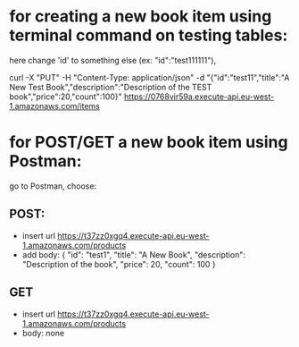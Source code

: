 # for creating a new book item using terminal command on testing tables:

here change 'id' to something else (ex: \"id\":\"test111111\"),

curl -X "PUT" -H "Content-Type: application/json" -d "{\"id\":\"test11\",\"title\":\"A New Test Book\",\"description\":\"Description of the TEST book\",\"price\":20,\"count\":100}" https://0768vir59a.execute-api.eu-west-1.amazonaws.com/items

# for POST/GET a new book item using Postman:

go to Postman, choose:

## POST:

- insert url https://t37zz0xgq4.execute-api.eu-west-1.amazonaws.com/products
- add body:
  {
  "id": "test1",
  "title": "A New Book",
  "description": "Description of the book",
  "price": 20,
  "count": 100
  }

## GET

- insert url https://t37zz0xgq4.execute-api.eu-west-1.amazonaws.com/products
- body: none
